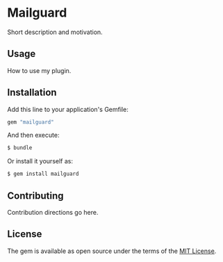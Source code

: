 # Mailguard
Short description and motivation.

## Usage
How to use my plugin.

## Installation
Add this line to your application's Gemfile:

```ruby
gem "mailguard"
```

And then execute:
```bash
$ bundle
```

Or install it yourself as:
```bash
$ gem install mailguard
```

## Contributing
Contribution directions go here.

## License
The gem is available as open source under the terms of the [MIT License](https://opensource.org/licenses/MIT).

